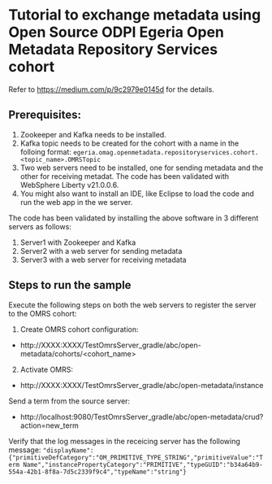 # Tutorial to exchange metadata using Open Source ODPI Egeria Open Metadata Repository Services cohort

Refer to https://medium.com/p/9c2979e0145d for the details.

## Prerequisites:
1. Zookeeper and Kafka needs to be installed.
2. Kafka topic needs to be created for the cohort with a name in the folloing format:
`egeria.omag.openmetadata.repositoryservices.cohort.<topic_name>.OMRSTopic`
3. Two web servers need to be installed, one for sending metadata and the other for receiving metadat. The code has been validated with WebSphere Liberty v21.0.0.6.
4. You might also want to install an IDE, like Eclipse to load the code and run the web app in the we server.

The code has been validated by installing the above software in 3 different servers as follows:
1. Server1 with Zookeeper and Kafka
2. Server2 with a web server for sending metadata
3. Server3 with a web server for receiving metadata

## Steps to run the sample 
Execute the following steps on both the web servers to register the server to the OMRS cohort:
1. Create OMRS cohort configuration:
- http://XXXX:XXXX/TestOmrsServer_gradle/abc/open-metadata/cohorts/<cohort_name>
2. Activate OMRS:
- http://XXXX:XXXX/TestOmrsServer_gradle/abc/open-metadata/instance

Send a term from the source server:
- http://localhost:9080/TestOmrsServer_gradle/abc/open-metadata/crud?action=new_term

Verify that the log messages in the receicing server has the following message:
`"displayName":{"primitiveDefCategory":"OM_PRIMITIVE_TYPE_STRING","primitiveValue":"Term Name","instancePropertyCategory":"PRIMITIVE","typeGUID":"b34a64b9-554a-42b1-8f8a-7d5c2339f9c4","typeName":"string"}`
